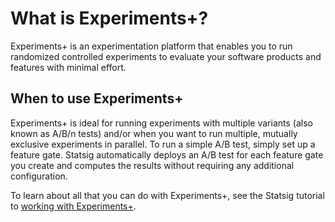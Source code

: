 # What is Experiments+?
Experiments+ is an experimentation platform that enables you to run randomized controlled experiments to evaluate your software products and features with minimal effort. 

## When to use Experiments+
Experiments+ is ideal for running experiments with multiple variants (also known as A/B/n tests) and/or when you want to run multiple, mutually exclusive experiments in parallel. To run a simple A/B test, simply set up a feature gate. Statsig automatically deploys an A/B test for each feature gate you create and computes the results without requiring any additional configuration. 

To learn about all that you can do with Experiments+, see the Statsig tutorial to [working with Experiments+](https://docs.statsig.com/experimentsPlus/working-with).
